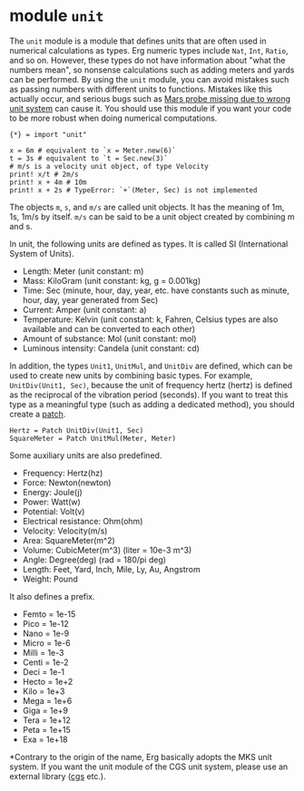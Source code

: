 # module `unit`

The `unit` module is a module that defines units that are often used in numerical calculations as types.
Erg numeric types include `Nat`, `Int`, `Ratio`, and so on. However, these types do not have information about "what the numbers mean", so nonsense calculations such as adding meters and yards can be performed.
By using the `unit` module, you can avoid mistakes such as passing numbers with different units to functions.
Mistakes like this actually occur, and serious bugs such as [Mars probe missing due to wrong unit system](http://www.sydrose.com/case100/287/) can cause it.
You should use this module if you want your code to be more robust when doing numerical computations.

``` erg
{*} = import "unit"

x = 6m # equivalent to `x = Meter.new(6)`
t = 3s # equivalent to `t = Sec.new(3)`
# m/s is a velocity unit object, of type Velocity
print! x/t # 2m/s
print! x + 4m # 10m
print! x + 2s # TypeError: `+`(Meter, Sec) is not implemented
```

The objects `m`, `s`, and `m/s` are called unit objects. It has the meaning of 1m, 1s, 1m/s by itself. `m/s` can be said to be a unit object created by combining m and s.

In unit, the following units are defined as types. It is called SI (International System of Units).

* Length: Meter (unit constant: m)
* Mass: KiloGram (unit constant: kg, g = 0.001kg)
* Time: Sec (minute, hour, day, year, etc. have constants such as minute, hour, day, year generated from Sec)
* Current: Amper (unit constant: a)
* Temperature: Kelvin (unit constant: k, Fahren, Celsius types are also available and can be converted to each other)
* Amount of substance: Mol (unit constant: mol)
* Luminous intensity: Candela (unit constant: cd)

In addition, the types `Unit1`, `UnitMul`, and `UnitDiv` are defined, which can be used to create new units by combining basic types.
For example, `UnitDiv(Unit1, Sec)`, because the unit of frequency hertz (hertz) is defined as the reciprocal of the vibration period (seconds).
If you want to treat this type as a meaningful type (such as adding a dedicated method), you should create a [patch](./../../syntax/type/07_patch.md).

``` erg
Hertz = Patch UnitDiv(Unit1, Sec)
SquareMeter = Patch UnitMul(Meter, Meter)
```

Some auxiliary units are also predefined.

* Frequency: Hertz(hz)
* Force: Newton(newton)
* Energy: Joule(j)
* Power: Watt(w)
* Potential: Volt(v)
* Electrical resistance: Ohm(ohm)
* Velocity: Velocity(m/s)
* Area: SquareMeter(m^2)
* Volume: CubicMeter(m^3) (liter = 10e-3 m^3)
* Angle: Degree(deg) (rad = 180/pi deg)
* Length: Feet, Yard, Inch, Mile, Ly, Au, Angstrom
* Weight: Pound

It also defines a prefix.

* Femto = 1e-15
* Pico = 1e-12
* Nano = 1e-9
* Micro = 1e-6
* Milli = 1e-3
* Centi = 1e-2
* Deci = 1e-1
* Hecto = 1e+2
* Kilo = 1e+3
* Mega = 1e+6
* Giga = 1e+9
* Tera = 1e+12
* Peta = 1e+15
* Exa = 1e+18

*Contrary to the origin of the name, Erg basically adopts the MKS unit system. If you want the unit module of the CGS unit system, please use an external library ([cgs](https://github.com/mtshiba/cgs) etc.).